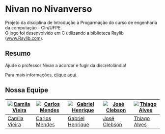 # Nivan no Nivanverso
Projeto da disciplina de Introdução à Progarmação do curso de engenharia da computação - CIn/UFPE.  
O jogo foi desenvolvido em C utilizando a biblioteca Raylib (www.Raylib.com).

## Resumo
Ajude o professor Nivan a acordar e fugir da discretolândia!

Para mais informações, [clique aqui](https://docs.github.com/pt/github/writing-on-github/getting-started-with-writing-and-formatting-on-github).

## Nossa Equipe

| [![Camila Vieira](https://avatars.githubusercontent.com/u/82523340?v=3&s=90)](https://github.com/camilab-vieira) | [![Carlos Mendes](https://avatars.githubusercontent.com/u/59201335?v=3&s=90)](https://github.com/cebms) | [![Gabriel Henrique](https://avatars.githubusercontent.com/u/95724819?v=3&s=90)](https://github.com/ghpereira1) | [![José Clebson](https://avatars.githubusercontent.com/u/95928023?v=3&s=90)](https://github.com/clebs0n) | [![Thiago Alves](https://avatars.githubusercontent.com/u/61519104?v=3&s=90)](https://github.com/Thijalves) |
|---|---|---|---|---|
| [Camila Vieira](https://github.com/camilab-vieira) | [Carlos Mendes](https://github.com/cebms) | [Gabriel Henrique](https://github.com/ghpereira1)  | [José Clebson](https://github.com/clebs0n) | [Thiago Alves](https://github.com/Thijalves) |
